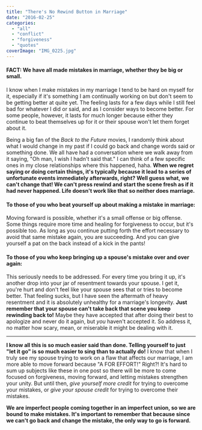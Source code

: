 ```yaml
---
title: "There's No Rewind Button in Marriage"
date: "2016-02-25"
categories: 
  - "all"
  - "conflict"
  - "forgiveness"
  - "quotes"
coverImage: "IMG_0225.jpg"
---
```


#### FACT: We have all made mistakes in marriage, whether they be big or small.

I know when I make mistakes in my marriage I tend to be hard on myself for it, especially if it's something I am continually working on but don't seem to be getting better at quite yet. The feeling lasts for a few days while I still feel bad for whatever I did or said, and as I consider ways to become better. For some people, however, it lasts for much longer because either they continue to beat themselves up for it or their spouse won't let them forget about it.

Being a big fan of the _Back to the Future_ movies, I randomly think about what I would change in my past if I could go back and change words said or something done. We all have had a conversation where we walk away from it saying, "Oh man, I wish I hadn't said that." I can think of a few specific ones in my close relationships where this happened, haha. **When we regret saying or doing certain things, it's typically because it lead to a series of unfortunate events immediately afterwards, right? Well guess what, we can't change that! We can't press rewind and start the scene fresh as if it had never happened. Life doesn't work like that so neither does marriage.**

#### **To those of you who beat yourself up about making a mistake in marriage:**

Moving forward is possible, whether it's a small offense or big offense. Some things require more time and healing for forgiveness to occur, but it's possible too. As long as you continue putting forth the effort necessary to avoid that same mistake again, you are succeeding. And you can give yourself a pat on the back instead of a kick in the pants!

#### **To those of you who keep bringing up a spouse's mistake over and over again:**

This seriously needs to be addressed. For every time you bring it up, it's another drop into your jar of resentment towards your spouse. I get it, you're hurt and don't feel like your spouse sees that or tries to become better. That feeling sucks, but I have seen the aftermath of heavy resentment and it is absolutely unhealthy for a marriage's longevity. **Just remember that your spouse can't take back that scene you keep rewinding back to!** Maybe they have accepted that after doing their best to apologize and never do it again, but _you_ haven't accepted it. So address it, no matter how scary, mean, or miserable it might be dealing with it.

* * *

**I know all this is so much easier said than done. Telling yourself to just "let it go" is so much easier to sing than to actually do!** I know that when I truly see my spouse trying to work on a flaw that affects our marriage, I am more able to move forward because "A FOR EFFORT!" Right?! It's hard to sum up subjects like these in one post so there will be more to come focused on forgiveness, moving forward, and letting mistakes strengthen your unity. But until then, _give yourself more credit_ for trying to overcome your mistakes, or _give your spouse credit_ for trying to overcome their mistakes.

**We are imperfect people coming together in an imperfect union, so we are bound to make mistakes. It's important to remember that because since we can't go back and change the mistake, the only way to go is forward.**
